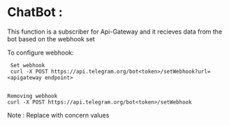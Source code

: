 # ChatBot :  

This function is a subscriber for Api-Gateway and it recieves data from the bot based on the webhook set


 To configure webhook:
 
	 Set webhook
	 curl -X POST https://api.telegram.org/bot<token>/setWebhook?url=<apigateway endpoint>


	Removing webhook
	curl -X POST https://api.telegram.org/bot<token>/setWebhook

             
 
 
 Note : Replace <token> with concern values
 
 
 
 
